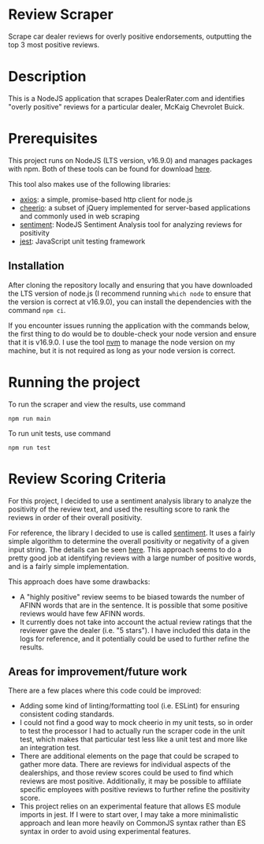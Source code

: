 # Review Scraper
Scrape car dealer reviews for overly positive endorsements, outputting the top 3 most positive reviews.

# Description
This is a NodeJS application that scrapes DealerRater.com and identifies "overly positive" reviews for a particular dealer, McKaig Chevrolet Buick.

# Prerequisites
This project runs on NodeJS (LTS version, v16.9.0) and manages packages with npm. Both of these tools can be found for download [here](https://nodejs.org/en/download/).

This tool also makes use of the following libraries:
- [axios](https://axios-http.com/): a simple, promise-based http client for node.js
- [cheerio](https://cheerio.js.org/): a subset of jQuery implemented for server-based applications and commonly used in web scraping
- [sentiment](https://www.npmjs.com/package/sentiment): NodeJS Sentiment Analysis tool for analyzing reviews for positivity
- [jest](https://jestjs.io/): JavaScript unit testing framework

## Installation
After cloning the repository locally and ensuring that you have downloaded the LTS version of node.js (I recommend running `which node` to ensure that the version is correct at v16.9.0), you can install the dependencies with the command `npm ci`.

If you encounter issues running the application with the commands below, the first thing to do would be to double-check your node version and ensure that it is v16.9.0. I use the tool [nvm](https://github.com/nvm-sh/nvm) to manage the node version on my machine, but it is not required as long as your node version is correct.

# Running the project
To run the scraper and view the results, use command

```npm run main```

To run unit tests, use command

```npm run test```

# Review Scoring Criteria
For this project, I decided to use a sentiment analysis library to analyze the positivity of the review text, and used the resulting score to rank the reviews in order of their overall positivity.

For reference, the library I decided to use is called [sentiment](https://www.npmjs.com/package/sentiment). It uses a fairly simple algorithm to determine the overall positivity or negativity of a given input string. The details can be seen [here](https://www.npmjs.com/package/sentiment#how-it-works). This approach seems to do a pretty good job at identifying reviews with a large number of positive words, and is a fairly simple implementation.

This approach does have some drawbacks:
- A "highly positive" review seems to be biased towards the number of AFINN words that are in the sentence. It is possible that some positive reviews would have few AFINN words.
- It currently does not take into account the actual review ratings that the reviewer gave the dealer (i.e. "5 stars"). I have included this data in the logs for reference, and it potentially could be used to further refine the results.

## Areas for improvement/future work
There are a few places where this code could be improved:
- Adding some kind of linting/formatting tool (i.e. ESLint) for ensuring consistent coding standards.
- I could not find a good way to mock cheerio in my unit tests, so in order to test the processor I had to actually run the scraper code in the unit test, which makes that particular test less like a unit test and more like an integration test.
- There are additional elements on the page that could be scraped to gather more data. There are reviews for individual aspects of the dealerships, and those review scores could be used to find which reviews are most positive. Additionally, it may be possible to affiliate specific employees with positive reviews to further refine the positivity score.
- This project relies on an experimental feature that allows ES module imports in jest. If I were to start over, I may take a more minimalistic approach and lean more heavily on CommonJS syntax rather than ES syntax in order to avoid using experimental features.